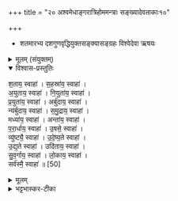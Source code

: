+++
title = "२० अश्वमेधाङ्गरात्रिहोममन्त्राः सङ्ख्यादेवताकाः१०"

+++
- शतमारभ्य दशगुणवृद्धियुक्तसङ्क्यासङ्ग्रहः 
विश्वेदेवा ऋषयः
<details><summary>मूलम् (संयुक्तम्)</summary>

श॒ताय॒ स्वाहा॑ स॒हस्रा॑य॒ स्वाहा॒ऽयुता॑य॒ स्वाहा॑ नि॒युता॑य॒ स्वाहा॑ प्र॒युता॑य॒ स्वाहाऽर्बु॑दाय॒ स्वाहा॒ न्य॑र्बुदाय॒ स्वाहा॑ समु॒द्राय॒ स्वाहा॒ मध्या॑य॒ स्वाहाऽन्ता॑य॒ स्वाहा॑ परा॒र्धाय॒ स्वाहो॒षसे॒ स्वाहा॒ व्यु॑ष्ट्यै॒ स्वाहो॑देष्य॒ते स्वाहो॑द्य॒ते स्वाहोदि॑ताय॒ स्वाहा॑ सुव॒र्गाय॒ स्वाहा॑ लो॒काय॒ स्वाहा॒ सर्व॑स्मै॒ स्वाहा॑ ॥ [50]  
</details>

<details open><summary>विश्वास-प्रस्तुतिः</summary>

श॒ताय॒ स्वाहा॑ । स॒हस्रा॑य॒ स्वाहा॑ ।  
अ॒युताय॒ स्वाहा॑ । नि॒युता॑य॒ स्वाहा॑ ।  
प्र॒युता॑य॒ स्वाहा॑ । अर्बु॑दाय॒ स्वाहा॑ ।  
न्य॑र्बुदाय॒ स्वाहा॑ । स॒मु॒द्राय॒ स्वाहा॑ ।  
मध्या॑य॒ स्वाहा॑ । अन्ता॑य॒ स्वाहा॑ ।  
प॒रा॒र्धाय॒ स्वाहा॑ । उ॒षसे॒ स्वाहा॑ ।  
व्यु॑ष्ट्यै॒ स्वाहा॑ । उ॒दे॒ष्य॒ते स्वाहा॑ ।  
उ॒द्य॒ते स्वाहा॑ । उदि॑ताय॒ स्वाहा॑ ।  
सु॒व॒र्गाय॒ स्वाहा॑ । लो॒काय॒ स्वाहा॑ ।  
सर्व॑स्मै॒ स्वाहा॑ ॥ [50]
</details>

<details><summary>मूलम्</summary>

श॒ताय॒ स्वाहा॑ । स॒हस्रा॑य॒ स्वाहा॑ ।  
अ॒युताय॒ स्वाहा॑ । नि॒युता॑य॒ स्वाहा॑ ।  
प्र॒युता॑य॒ स्वाहा॑ । अर्बु॑दाय॒ स्वाहा॑ ।  
न्य॑र्बुदाय॒ स्वाहा॑ । स॒मु॒द्राय॒ स्वाहा॑ ।  
मध्या॑य॒ स्वाहा॑ । अन्ता॑य॒ स्वाहा॑ ।  
प॒रा॒र्धाय॒ स्वाहा॑ । उ॒षसे॒ स्वाहा॑ ।  
व्यु॑ष्ट्यै॒ स्वाहा॑ । उ॒दे॒ष्य॒ते स्वाहा॑ ।  
उ॒द्य॒ते स्वाहा॑ । उदि॑ताय॒ स्वाहा॑ ।  
सु॒व॒र्गाय॒ स्वाहा॑ । लो॒काय॒ स्वाहा॑ ।  
सर्व॑स्मै॒ स्वाहा॑ ॥ [50]
</details>

<details><summary>भट्टभास्कर-टीका</summary>

अधुना परार्ध्यात् शतात् दशोत्तरस्थानावगाहिनीं संख्यावृद्धिं दर्शयति - शतायेति ॥ ननु पूर्वानुवाके सहस्रस्थाने प्रवेशिता संख्या, तत्किं शतग्रहणेन । दत्तमत्रोत्तरं - शताय स्वाहेत्यादि 'शतायुर्वै पुरुषश्शतवीर्यः' इति सर्वेष्वनुवाकेषु शतवती संख्येति । 'युतान्यण्यन्तानाम्' इति अयुतादीनां त्रयाणां मध्योदात्तत्वम् । न्यर्बुदाय । पूर्वपदप्रकृतिस्वरत्वम् । परस्यार्थं परार्धं समासान्तोदात्तत्वम् । अथ उषस इत्यादयः चतस्रः अनुदिते होतव्याः । उदितायेत्यादयश्च चतस्रः उदिते होतव्याः । 'अहोरात्रयोरव्यतिमोहाय'33 इति ब्राह्मागम् । तत्र उषःप्रभृतयः ब्रह्मणो रात्रिसन्ध्यवयवा इति । उदितादयः अहस्सन्ध्यवयवाः । प्रकाशः उषाः । व्युष्टिः उक्तप्रकाशः । उच्छ विवासे क्तिनि 'तादौ' इति गतेः प्रकृतिस्वरत्वम्, 'उदात्तस्वरितयोः' इत्युकारः स्वर्यते । उदेष्यते प्रारम्भोन्मुखाय ब्रह्मणोह्ने । 'शतुरनुमः' इति विभक्तेरुदात्तत्वम् । उद्यते प्रारभमाणाय । इणो यण्, पूर्ववद्विभक्तेरुदात्तत्वम्, उदिताय प्ररब्धाय अह्ने । 'गतिरनन्तरः' इति प्रकृतिस्वरत्वं कर्मण्यपि व्यत्ययेन । सुवरादित्यः, तद्गामिने अह्नो मध्याय, दीप्तादित्यत्वात् । लोकाय अह्ने । सर्वस्मै परतोपि महसे । सर्वत्र तत्कालाभिमानिनी संख्या गृह्यते ॥

इति भट्टभास्करमिश्रविरचिते यजुर्वेदभाष्ये ज्ञानयज्ञाख्ये सप्तमे काण्डे द्वितीयप्रश्ने विंशोनुवाकः ॥
समाप्तश्च प्रपाठकः ॥  

</details>